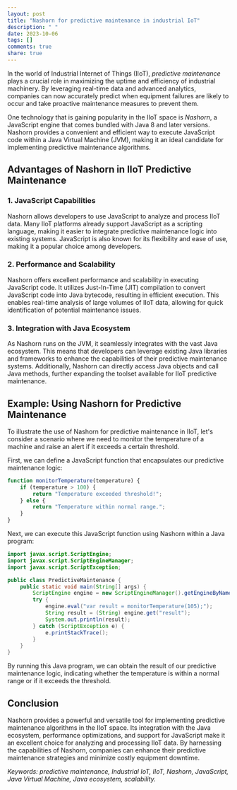 ```yaml
---
layout: post
title: "Nashorn for predictive maintenance in industrial IoT"
description: " "
date: 2023-10-06
tags: []
comments: true
share: true
---
```


In the world of Industrial Internet of Things (IIoT), *predictive maintenance* plays a crucial role in maximizing the uptime and efficiency of industrial machinery. By leveraging real-time data and advanced analytics, companies can now accurately predict when equipment failures are likely to occur and take proactive maintenance measures to prevent them.

One technology that is gaining popularity in the IIoT space is *Nashorn*, a JavaScript engine that comes bundled with Java 8 and later versions. Nashorn provides a convenient and efficient way to execute JavaScript code within a Java Virtual Machine (JVM), making it an ideal candidate for implementing predictive maintenance algorithms.

## Advantages of Nashorn in IIoT Predictive Maintenance

### 1. JavaScript Capabilities
Nashorn allows developers to use JavaScript to analyze and process IIoT data. Many IIoT platforms already support JavaScript as a scripting language, making it easier to integrate predictive maintenance logic into existing systems. JavaScript is also known for its flexibility and ease of use, making it a popular choice among developers.

### 2. Performance and Scalability
Nashorn offers excellent performance and scalability in executing JavaScript code. It utilizes Just-In-Time (JIT) compilation to convert JavaScript code into Java bytecode, resulting in efficient execution. This enables real-time analysis of large volumes of IIoT data, allowing for quick identification of potential maintenance issues.

### 3. Integration with Java Ecosystem
As Nashorn runs on the JVM, it seamlessly integrates with the vast Java ecosystem. This means that developers can leverage existing Java libraries and frameworks to enhance the capabilities of their predictive maintenance systems. Additionally, Nashorn can directly access Java objects and call Java methods, further expanding the toolset available for IIoT predictive maintenance.

## Example: Using Nashorn for Predictive Maintenance

To illustrate the use of Nashorn for predictive maintenance in IIoT, let's consider a scenario where we need to monitor the temperature of a machine and raise an alert if it exceeds a certain threshold.

First, we can define a JavaScript function that encapsulates our predictive maintenance logic:

```javascript
function monitorTemperature(temperature) {
    if (temperature > 100) {
        return "Temperature exceeded threshold!";
    } else {
        return "Temperature within normal range.";
    }
}
```

Next, we can execute this JavaScript function using Nashorn within a Java program:

```java
import javax.script.ScriptEngine;
import javax.script.ScriptEngineManager;
import javax.script.ScriptException;

public class PredictiveMaintenance {
    public static void main(String[] args) {
        ScriptEngine engine = new ScriptEngineManager().getEngineByName("nashorn");
        try {
            engine.eval("var result = monitorTemperature(105);");
            String result = (String) engine.get("result");
            System.out.println(result);
        } catch (ScriptException e) {
            e.printStackTrace();
        }
    }
}
```

By running this Java program, we can obtain the result of our predictive maintenance logic, indicating whether the temperature is within a normal range or if it exceeds the threshold.

## Conclusion

Nashorn provides a powerful and versatile tool for implementing predictive maintenance algorithms in the IIoT space. Its integration with the Java ecosystem, performance optimizations, and support for JavaScript make it an excellent choice for analyzing and processing IIoT data. By harnessing the capabilities of Nashorn, companies can enhance their predictive maintenance strategies and minimize costly equipment downtime.

*Keywords: predictive maintenance, Industrial IoT, IIoT, Nashorn, JavaScript, Java Virtual Machine, Java ecosystem, scalability.*